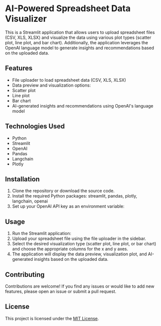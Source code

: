 # AI-Powered Spreadsheet Data Visualizer

This is a Streamlit application that allows users to upload spreadsheet files (CSV, XLS, XLSX) and visualize the data using various plot types (scatter plot, line plot, and bar chart). Additionally, the application leverages the OpenAI language model to generate insights and recommendations based on the uploaded data.

## Features

- File uploader to load spreadsheet data (CSV, XLS, XLSX)
- Data preview and visualization options:
 - Scatter plot
 - Line plot
 - Bar chart
- AI-generated insights and recommendations using OpenAI's language model

## Technologies Used
- Python
- Streamlit
- OpenAI
- Pandas
- Langchain
- Plotly

## Installation

1. Clone the repository or download the source code.
2. Install the required Python packages: streamlit, pandas, plotly, langchain, openai
3. Set up your OpenAI API key as an environment variable:

## Usage

1. Run the Streamlit application:
2. Upload your spreadsheet file using the file uploader in the sidebar.
3. Select the desired visualization type (scatter plot, line plot, or bar chart) and choose the appropriate columns for the x and y axes.
4. The application will display the data preview, visualization plot, and AI-generated insights based on the uploaded data.

## Contributing

Contributions are welcome! If you find any issues or would like to add new features, please open an issue or submit a pull request.

## License

This project is licensed under the [MIT License](LICENSE).